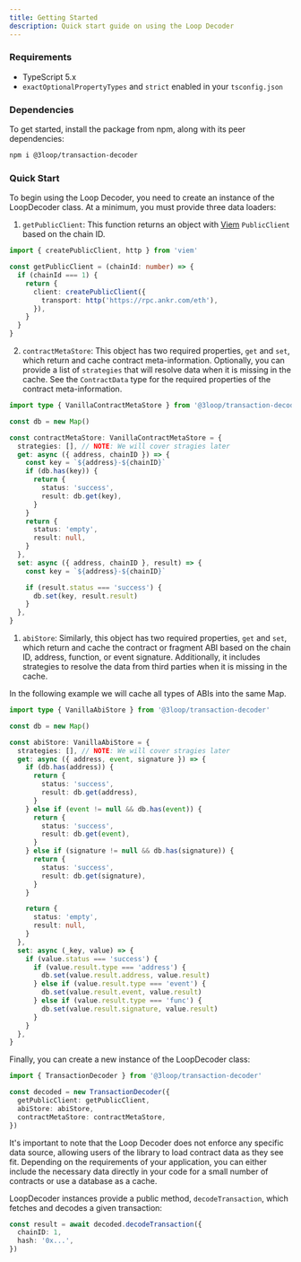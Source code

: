 ```yaml
---
title: Getting Started
description: Quick start guide on using the Loop Decoder
---
```


### Requirements

- TypeScript 5.x
- `exactOptionalPropertyTypes` and `strict` enabled in your `tsconfig.json`

### Dependencies

To get started, install the package from npm, along with its peer dependencies:

```sh
npm i @3loop/transaction-decoder
```

### Quick Start

To begin using the Loop Decoder, you need to create an instance of the LoopDecoder class. At a minimum, you must provide three data loaders:

1. `getPublicClient`: This function returns an object with [Viem](https://viem.sh/) `PublicClient` based on the chain ID.

```ts
import { createPublicClient, http } from 'viem'

const getPublicClient = (chainId: number) => {
  if (chainId === 1) {
    return {
      client: createPublicClient({
        transport: http('https://rpc.ankr.com/eth'),
      }),
    }
  }
}
```

2. `contractMetaStore`: This object has two required properties, `get` and `set`, which return and cache contract meta-information. Optionally, you can provide a list of `strategies` that will resolve data when it is missing in the cache. See the `ContractData` type for the required properties of the contract meta-information.

```ts
import type { VanillaContractMetaStore } from '@3loop/transaction-decoder'

const db = new Map()

const contractMetaStore: VanillaContractMetaStore = {
  strategies: [], // NOTE: We will cover stragies later
  get: async ({ address, chainID }) => {
    const key = `${address}-${chainID}`
    if (db.has(key)) {
      return {
        status: 'success',
        result: db.get(key),
      }
    }
    return {
      status: 'empty',
      result: null,
    }
  },
  set: async ({ address, chainID }, result) => {
    const key = `${address}-${chainID}`

    if (result.status === 'success') {
      db.set(key, result.result)
    }
  },
}
```

1. `abiStore`: Similarly, this object has two required properties, `get` and `set`, which return and cache the contract or fragment ABI based on the chain ID, address, function, or event signature. Additionally, it includes strategies to resolve the data from third parties when it is missing in the cache.

In the following example we will cache all types of ABIs into the same Map.

```ts
import type { VanillaAbiStore } from '@3loop/transaction-decoder'

const db = new Map()

const abiStore: VanillaAbiStore = {
  strategies: [], // NOTE: We will cover stragies later
  get: async ({ address, event, signature }) => {
    if (db.has(address)) {
      return {
        status: 'success',
        result: db.get(address),
      }
    } else if (event != null && db.has(event)) {
      return {
        status: 'success',
        result: db.get(event),
      }
    } else if (signature != null && db.has(signature)) {
      return {
        status: 'success',
        result: db.get(signature),
      }
    }

    return {
      status: 'empty',
      result: null,
    }
  },
  set: async (_key, value) => {
    if (value.status === 'success') {
      if (value.result.type === 'address') {
        db.set(value.result.address, value.result)
      } else if (value.result.type === 'event') {
        db.set(value.result.event, value.result)
      } else if (value.result.type === 'func') {
        db.set(value.result.signature, value.result)
      }
    }
  },
}
```

Finally, you can create a new instance of the LoopDecoder class:

```ts
import { TransactionDecoder } from '@3loop/transaction-decoder'

const decoded = new TransactionDecoder({
  getPublicClient: getPublicClient,
  abiStore: abiStore,
  contractMetaStore: contractMetaStore,
})
```

It's important to note that the Loop Decoder does not enforce any specific data source, allowing users of the library to load contract data as they see fit. Depending on the requirements of your application, you can either include the necessary data directly in your code for a small number of contracts or use a database as a cache.

LoopDecoder instances provide a public method, `decodeTransaction`, which fetches and decodes a given transaction:

```ts
const result = await decoded.decodeTransaction({
  chainID: 1,
  hash: '0x...',
})
```
